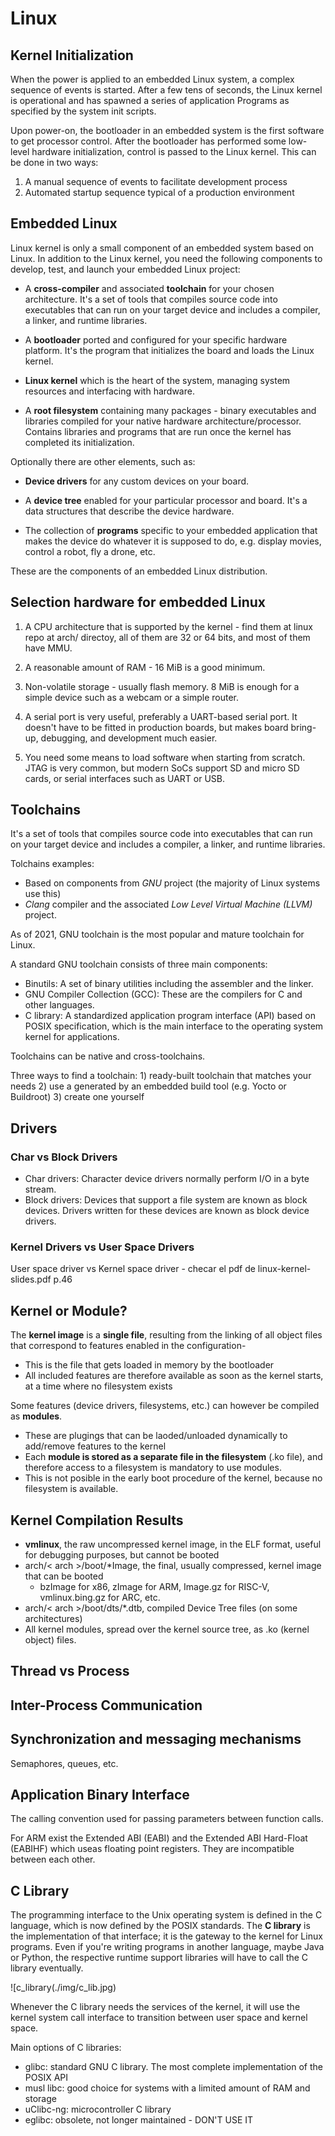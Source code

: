 # Linux

## Kernel Initialization

When the power is applied to an embedded Linux system, a complex
sequence of events is started. After a few tens of seconds, the
Linux kernel is operational and has spawned a series of application
Programs as specified by the system init scripts.

Upon power-on, the bootloader in an embedded system is the first
software to get processor control. After the bootloader has performed
some low-level hardware initialization, control is passed to the Linux
kernel. This can be done in two ways:

1) A manual sequence of events to facilitate development process
2) Automated startup sequence typical of a production environment

## Embedded Linux

Linux kernel is only a small component of an embedded system
based on Linux. In addition to the Linux kernel, you need the
following components to develop, test, and launch your embedded
Linux project:

- A **cross-compiler** and associated **toolchain** for your chosen architecture.
It's a set of tools that compiles source code into executables that can run on
your target device and includes a compiler, a linker, and runtime libraries.


- A **bootloader** ported and configured for your specific hardware platform. 
It's the program that initializes the board and loads the Linux kernel.

- **Linux kernel** which is the heart of the system, managing system resources and
interfacing with hardware.

- A **root filesystem** containing many packages - binary executables and libraries
compiled for your native hardware architecture/processor. Contains libraries and
programs that are run once the kernel has completed its initialization.

Optionally there are other elements, such as:

- **Device drivers** for any custom devices on your board.

- A **device tree** enabled for your particular processor and board. It's a data
structures that describe the device hardware.

- The collection of **programs** specific to your embedded application that makes
the device do whatever it is supposed to do, e.g. display movies, control a robot,
fly a drone, etc.

These are the components of an embedded Linux distribution.

## Selection hardware for embedded Linux

1. A CPU architecture that is supported by the kernel - find them at linux repo at
arch/ directoy, all of them are 32 or 64 bits, and most of them have MMU.

2. A reasonable amount of RAM - 16 MiB is a good minimum.

3. Non-volatile storage - usually flash memory. 8 MiB is enough for a simple device
such as a webcam or a simple router.

4. A serial port is very useful, preferably a UART-based serial port. It doesn't
have to be fitted in production boards, but makes board bring-up, debugging, and
development much easier.

5. You need some means to load software when starting from scratch. JTAG is very
common, but modern SoCs support SD and micro SD cards, or serial interfaces such
as UART or USB.

## Toolchains

It's a set of tools that compiles source code into executables that can run on
your target device and includes a compiler, a linker, and runtime libraries.

Tolchains examples:

  - Based on components from *GNU* project (the majority of Linux systems use this)
  - *Clang* compiler and the associated *Low Level Virtual Machine (LLVM)* project.

As of 2021, GNU toolchain is the most popular and mature toolchain for Linux.

A standard GNU toolchain consists of three main components:

  - Binutils: A set of binary utilities including the assembler and the linker.
  - GNU Compiler Collection (GCC): These are the compilers for C and other
  languages.
  - C library: A standardized application program interface (API) based on POSIX
  specification, which is the main interface to the operating system kernel for
  applications.

Toolchains can be native and cross-toolchains.

Three ways to find a toolchain: 1) ready-built toolchain that matches your needs 2) use a
generated by an embedded build tool (e.g. Yocto or Buildroot) 3) create one yourself

## Drivers

### Char vs Block Drivers

- Char drivers: Character device drivers normally perform I/O in a byte stream.
- Block drivers: Devices that support a file system are known as block devices. Drivers written for these devices are known as block device drivers. 

### Kernel Drivers vs User Space Drivers 

User space driver vs Kernel space driver - checar el pdf de linux-kernel-slides.pdf p.46

## Kernel or Module?

The **kernel image** is a **single file**, resulting from the linking of all
object files that correspond to features enabled in the configuration-

- This is the file that gets loaded in memory by the bootloader
- All included features are therefore available as soon as the kernel starts,
at a time where no filesystem exists

Some features (device drivers, filesystems, etc.) can however be compiled as
**modules**.

- These are plugings that can be laoded/unloaded dynamically to add/remove
features to the kernel
- Each **module is stored as a separate file in the filesystem** (.ko file),
and therefore access to a filesystem is mandatory to use modules.
- This is not posible in the early boot procedure of the kernel, because no
filesystem is available.

## Kernel Compilation Results

- **vmlinux**, the raw uncompressed kernel image, in the ELF format, useful
for debugging purposes, but cannot be booted
- arch/< arch >/boot/*Image, the final, usually compressed, kernel image that
can be booted
  - bzImage for x86, zImage for ARM, Image.gz for RISC-V, vmlinux.bing.gz for
    ARC, etc.
- arch/< arch >/boot/dts/*.dtb, compiled Device Tree files (on some
architectures)
- All kernel modules, spread over the kernel source tree, as .ko (kernel
object) files.
 
 ## Thread vs Process
 
 ## Inter-Process Communication 
 
 ## Synchronization and messaging mechanisms
 
Semaphores, queues, etc.
 
## Application Binary Interface

The calling convention used for passing parameters between function calls. 

For ARM exist the Extended ABI (EABI) and the Extended ABI Hard-Float (EABIHF) which
useas floating point registers. They are incompatible between each other.

## C Library

The programming interface to the Unix operating system is defined in the C language,
which is now defined by the POSIX standards. The **C library** is the implementation
of that interface; it is the gateway to the kernel for Linux programs. Even if you're
writing programs in another language, maybe Java or Python, the respective runtime support
libraries will have to call the C library eventually.

![c_library(./img/c_lib.jpg)

Whenever the C library needs the services of the kernel, it will use the kernel system call
interface to transition between user space and kernel space.

Main options of C libraries:

  - glibc: standard GNU C library. The most complete implementation of the POSIX API
  - musl libc: good choice for systems with a limited amount of RAM and storage
  - uClibc-ng: microcontroller C library
  - eglibc: obsolete, not longer maintained - DON'T USE IT



